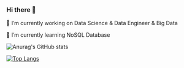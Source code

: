 ### Hi there 👋

<!--
**Cahitisleyen/cahitisleyen** is a ✨ _special_ ✨ repository because its `README.md` (this file) appears on your GitHub profile.

Here are some ideas to get you started:


- 👯 I’m looking to collaborate on ...
- 🤔 I’m looking for help with ...
- 💬 Ask me about ...
- 📫 How to reach me: ...
- 😄 Pronouns: ...
- ⚡ Fun fact: ...
-->

🔭 I’m currently working on Data Science & Data Engineer & Big Data

🌱 I’m currently learning NoSQL Database

![Anurag's GitHub stats](https://github-readme-stats.vercel.app/api?username=cahitisleyen&show_icons=true&theme=radical)

[![Top Langs](https://github-readme-stats.vercel.app/api/top-langs/?username=cahitisleyen&langs_count=8)](https://github.com/cahitisleyen/github-readme-stats)



